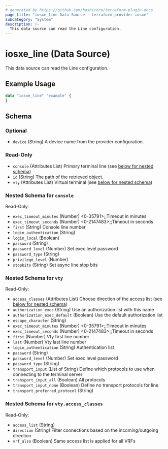 ```yaml
---
# generated by https://github.com/hashicorp/terraform-plugin-docs
page_title: "iosxe_line Data Source - terraform-provider-iosxe"
subcategory: "System"
description: |-
  This data source can read the Line configuration.
---
```


# iosxe_line (Data Source)

This data source can read the Line configuration.

## Example Usage

```terraform
data "iosxe_line" "example" {
}
```

<!-- schema generated by tfplugindocs -->
## Schema

### Optional

- `device` (String) A device name from the provider configuration.

### Read-Only

- `console` (Attributes List) Primary terminal line (see [below for nested schema](#nestedatt--console))
- `id` (String) The path of the retrieved object.
- `vty` (Attributes List) Virtual terminal (see [below for nested schema](#nestedatt--vty))

<a id="nestedatt--console"></a>
### Nested Schema for `console`

Read-Only:

- `exec_timeout_minutes` (Number) <0-35791>;;Timeout in minutes
- `exec_timeout_seconds` (Number) <0-2147483>;;Timeout in seconds
- `first` (String) Console line number
- `login_authentication` (String)
- `login_local` (Boolean)
- `password` (String)
- `password_level` (Number) Set exec level password
- `password_type` (String)
- `privilege_level` (Number)
- `stopbits` (String) Set async line stop bits


<a id="nestedatt--vty"></a>
### Nested Schema for `vty`

Read-Only:

- `access_classes` (Attributes List) Choose direction of the access list (see [below for nested schema](#nestedatt--vty--access_classes))
- `authorization_exec` (String) Use an authorization list with this name
- `authorization_exec_default` (Boolean) Use the default authorization list
- `escape_character` (String)
- `exec_timeout_minutes` (Number) <0-35791>;;Timeout in minutes
- `exec_timeout_seconds` (Number) <0-2147483>;;Timeout in seconds
- `first` (Number) Vty first line number
- `last` (Number) Vty last line number
- `login_authentication` (String) Authentication list
- `password` (String)
- `password_level` (Number) Set exec level password
- `password_type` (String)
- `transport_input` (List of String) Define which protocols to use when connecting to the terminal server
- `transport_input_all` (Boolean) All protocols
- `transport_input_none` (Boolean) Define no transport protocols for line
- `transport_preferred_protocol` (String)

<a id="nestedatt--vty--access_classes"></a>
### Nested Schema for `vty.access_classes`

Read-Only:

- `access_list` (String)
- `direction` (String) Filter connections based on the incoming/outgoing direction
- `vrf_also` (Boolean) Same access list is applied for all VRFs
